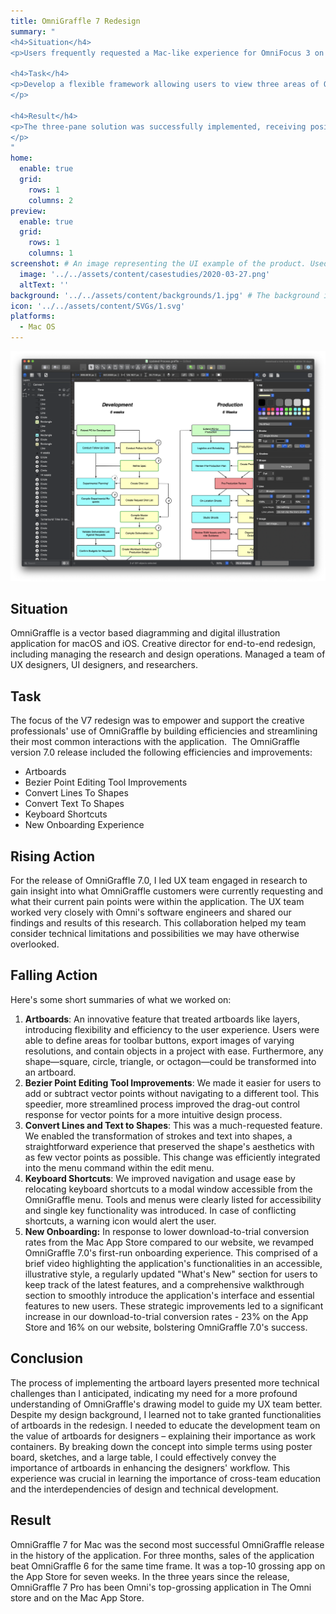 ```yaml
---
title: OmniGraffle 7 Redesign
summary: "
<h4>Situation</h4>
<p>Users frequently requested a Mac-like experience for OmniFocus 3 on iPad. As the lead, I was tasked with designing a three-pane layout mimicking Mac software.</p>

<h4>Task</h4>
<p>Develop a flexible framework allowing users to view three areas of OmniFocus simultaneously (perspective view, project view, inspector panel), enhancing user experience and reducing taps.
</p>

<h4>Result</h4>  
<p>The three-pane solution was successfully implemented, receiving positive user feedback. It improved efficiency and professional use on iPads. OmniFocus 3 for iOS saw increased sales and active users, surpassing its predecessor and demonstrating the value of user-centered design and collaboration.
</p>
"
home:
  enable: true
  grid:
    rows: 1
    columns: 2
preview:
  enable: true
  grid:
    rows: 1
    columns: 1
screenshot: # An image representing the UI example of the product. Used in preview cards
  image: '../../assets/content/casestudies/2020-03-27.png'
  altText: ''
background: '../../assets/content/backgrounds/1.jpg' # The background image used for preview cards
icon: '../../assets/content/SVGs/1.svg'
platforms:
  - Mac OS
---
```


![OmniGraffle 7 for macOS](../../assets/content/casestudies/omngraffle-image-1.png)

## Situation

OmniGraffle is a vector based diagramming and digital illustration application for macOS and iOS. Creative director for end-to-end redesign, including managing the research and design operations. Managed a team of UX designers, UI designers, and researchers.

## Task

The focus of the V7 redesign was to empower and support the creative professionals' use of OmniGraffle by building efficiencies and streamlining their most common interactions with the application.  The OmniGraffle version 7.0 release included the following efficiencies and improvements:

- Artboards
- Bezier Point Editing Tool Improvements
- Convert Lines To Shapes
- Convert Text To Shapes
- Keyboard Shortcuts
- New Onboarding Experience

## Rising Action

For the release of OmniGraffle 7.0, I led UX team engaged in research to gain insight into what OmniGraffle customers were currently requesting and what their current pain points were within the application. The UX team worked very closely with Omni's software engineers and shared our findings and results of this research. This collaboration helped my team consider technical limitations and possibilities we may have otherwise overlooked.

## Falling Action

Here's some short summaries of what we worked on:

1. **Artboards**: An innovative feature that treated artboards like layers, introducing flexibility and efficiency to the user experience. Users were able to define areas for toolbar buttons, export images of varying resolutions, and contain objects in a project with ease. Furthermore, any shape—square, circle, triangle, or octagon—could be transformed into an artboard.
2. **Bezier Point Editing Tool Improvements**: We made it easier for users to add or subtract vector points without navigating to a different tool. This speedier, more streamlined process improved the drag-out control response for vector points for a more intuitive design process.
3. **Convert Lines and Text to Shapes**: This was a much-requested feature. We enabled the transformation of strokes and text into shapes, a straightforward experience that preserved the shape's aesthetics with as few vector points as possible. This change was efficiently integrated into the menu command within the edit menu.
4. **Keyboard Shortcuts**: We improved navigation and usage ease by relocating keyboard shortcuts to a modal window accessible from the OmniGraffle menu. Tools and menus were clearly listed for accessibility and single key functionality was introduced. In case of conflicting shortcuts, a warning icon would alert the user.
5. **New Onboarding:** In response to lower download-to-trial conversion rates from the Mac App Store compared to our website, we revamped OmniGraffle 7.0's first-run onboarding experience. This comprised of a brief video highlighting the application's functionalities in an accessible, illustrative style, a regularly updated "What's New" section for users to keep track of the latest features, and a comprehensive walkthrough section to smoothly introduce the application's interface and essential features to new users. These strategic improvements led to a significant increase in our download-to-trial conversion rates - 23% on the App Store and 16% on our website, bolstering OmniGraffle 7.0's success.

## Conclusion

The process of implementing the artboard layers presented more technical challenges than I anticipated, indicating my need for a more profound understanding of OmniGraffle's drawing model to guide my UX team better. Despite my design background, I learned not to take granted functionalities of artboards in the redesign. I needed to educate the development team on the value of artboards for designers – explaining their importance as work containers. By breaking down the concept into simple terms using poster board, sketches, and a large table, I could effectively convey the importance of artboards in enhancing the designers' workflow. This experience was crucial in learning the importance of cross-team education and the interdependencies of design and technical development.

## Result

OmniGraffle 7 for Mac was the second most successful OmniGraffle release in the history of the application. For three months, sales of the application beat OmniGraffle 6 for the same time frame. It was a top-10 grossing app on the App Store for seven weeks. In the three years since the release, OmniGraffle 7 Pro has been Omni's top-grossing application in The Omni store and on the Mac App Store.
